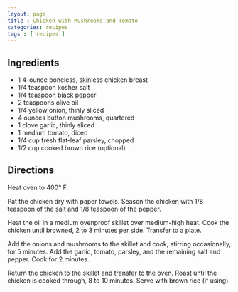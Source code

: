 ```yaml
---
layout: page
title : Chicken with Mushrooms and Tomato
categories: recipes
tags : [ recipes ]
---
```


## Ingredients

* 1 4-ounce boneless, skinless chicken breast
* 1/4 teaspoon kosher salt
* 1/4 teaspoon black pepper
* 2 teaspoons olive oil
* 1/4 yellow onion, thinly sliced
* 4 ounces button mushrooms, quartered
* 1 clove garlic, thinly sliced
* 1 medium tomato, diced
* 1/4 cup fresh flat-leaf parsley, chopped
* 1/2 cup cooked brown rice (optional)

## Directions

Heat oven to 400° F.

Pat the chicken dry with paper towels. Season the chicken with 1/8 teaspoon of the salt and 1/8 teaspoon of the pepper.

Heat the oil in a medium ovenproof skillet over medium-high heat. Cook the chicken until browned, 2 to 3 minutes per side. Transfer to a plate.

Add the onions and mushrooms to the skillet and cook, stirring occasionally, for 5 minutes. Add the garlic, tomato, parsley, and the remaining salt and pepper. Cook for 2 minutes.

Return the chicken to the skillet and transfer to the oven. Roast until the chicken is cooked through, 8 to 10 minutes. Serve with brown rice (if using).


